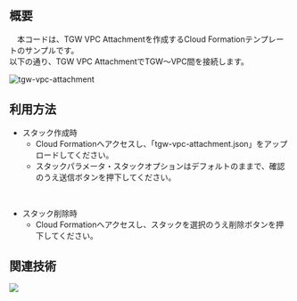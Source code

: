 ## 概要
　本コードは、TGW VPC Attachmentを作成するCloud Formationテンプレートのサンプルです。<br/>
以下の通り、TGW VPC AttachmentでTGW～VPC間を接続します。<br/>

![tgw-vpc-attachment](https://github.com/yamamototis1105/aws-cfn-tgw-vpc-attachment/assets/114621183/2305209d-5fdb-4f95-83f2-e57596dc32cf)

## 利用方法
* スタック作成時
  * Cloud Formationへアクセスし、「tgw-vpc-attachment.json」をアップロードしてください。
  * スタックパラメータ・スタックオプションはデフォルトのままで、確認のうえ送信ボタンを押下してください。
<br/>

* スタック削除時
  * Cloud Formationへアクセスし、スタックを選択のうえ削除ボタンを押下してください。

## 関連技術
<img src="https://img.shields.io/badge/AWS-Cloud_Formation-blue"></img>
